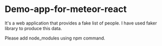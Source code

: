 # Demo-app-for-meteor-react

It's a web application that provides a fake list of people.
I have used faker library to produce this data.


Please add node_modules using npm command.
